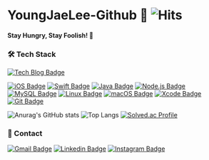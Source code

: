# YoungJaeLee-Github 🍎  ![Hits](https://hits.seeyoufarm.com/api/count/incr/badge.svg?url=https%3A%2F%2Fgithub.com%2FYoungJaeLee-github&count_bg=%23E3CC35&title_bg=%23DF5B5B&icon=&icon_color=%23E7E7E7&title=hits&edge_flat=false)
#### Stay Hungry, Stay Foolish! 📒

### 🛠 Tech Stack 
[![Tech Blog Badge](https://img.shields.io/badge/-Tech%20Blog-yellow?style=flat-square&logo=Blogger&logoColor=white)](https://youngjaelee-dev.tistory.com/)

[![iOS Badge](https://img.shields.io/badge/-iOS%20App%20Programming-black?style=flat-square&logo=apple&logoColor=white)](https://developer.apple.com/kr/) [![Swift Badge](https://img.shields.io/badge/-Swift-%23FA7343?style=flat-square&logo=Swift&logoColor=white)](https://swift.org/getting-started/) [![Java Badge](https://img.shields.io/badge/-Java-%23007396?style=flat-square&logo=Java&logoColor=white)](https://devdocs.programmers.co.kr/references/java/docs/api/index.html?overview-summary.html) [![Node.js Badge](https://img.shields.io/badge/-Node.js-%23339933?style=flat-square&logo=Node.js&logoColor=white)](https://nodejs.org/ko/docs/) [![MySQL Badge](https://img.shields.io/badge/-MySQL-%234479A1?style=flat-square&logo=MySQL&logoColor=white)](https://dev.mysql.com/doc/) [![Linux Badge](https://img.shields.io/badge/-Linux-yellow?style=flat-square&logo=Linux&logoColor=white)](https://help.ubuntu.com/) [![macOS Badge](https://img.shields.io/badge/-macOS-%23000000?style=flat-square&logo=apple&logoColor=white)](https://developer.apple.com/macos/) [![Xcode Badge](https://img.shields.io/badge/-Xcode-black?style=flat-square&logo=Xcode&logoColor=#147EFB)](https://developer.apple.com/kr/xcode/) [![Git Badge](https://img.shields.io/badge/-Git-%23F05032?style=flat-square&logo=Git&logoColor=white)](https://git-scm.com/doc) 

![Anurag's GitHub stats](https://github-readme-stats.vercel.app/api?username=YoungJaeLee-github&show_icons=true&theme=onedark) ![Top Langs](https://github-readme-stats.vercel.app/api/top-langs/?username=YoungJaeLee-github&layout=compact)
[![Solved.ac Profile](http://mazassumnida.wtf/api/v2/generate_badge?boj=dudwo8075)](https://solved.ac/dudwo8075/)

### 📱 Contact 
[![Gmail Badge](https://img.shields.io/badge/Gmail-d14836?style=flat-square&logo=Gmail&logoColor=white&link=mailto:dudwo8528@gmail.com)](mailto:dudwo8528@gmail.com) [![Linkedin Badge](https://img.shields.io/badge/-LinkedIn-blue?style=flat-square&logo=Linkedin&logoColor=white&link=https://www.linkedin.com/in/youngjaelee1026/)](https://www.linkedin.com/in/youngjaelee1026/) [![Instagram Badge](https://img.shields.io/badge/-Instagram-%23E4405F?style=flat-square&logo=Instagram&logoColor=white)](https://www.instagram.com/oct.1026/)

